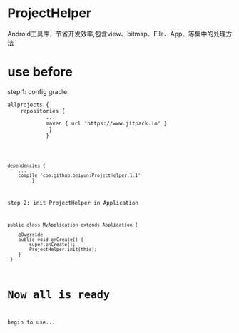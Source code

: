 # ProjectHelper
Android工具库，节省开发效率,包含view、bitmap、File、App、等集中的处理方法


# use before
step 1: config gradle
    
    allprojects {
     	repositories {
     			...
     			maven { url 'https://www.jitpack.io' }
     		     }
     	        }
<code>	

    dependencies {
		...
		compile 'com.github.beiyun:ProjectHelper:1.1'
	         }

step 2: init ProjectHelper in Application

    public class MyApplication extends Application {

        @Override
        public void onCreate() {
            super.onCreate();
            ProjectHelper.init(this);
        }
     }

# Now all is ready
begin to use...
	
	

